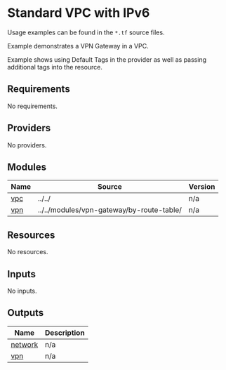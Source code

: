 # Standard VPC with IPv6

Usage examples can be found in the `*.tf` source files.

Example demonstrates a VPN Gateway in a VPC.

Example shows using Default Tags in the provider as well as passing additional tags into the resource.
<!-- BEGINNING OF PRE-COMMIT-TERRAFORM DOCS HOOK -->
## Requirements

No requirements.

## Providers

No providers.

## Modules

| Name | Source | Version |
|------|--------|---------|
| <a name="module_vpc"></a> [vpc](#module\_vpc) | ../../ | n/a |
| <a name="module_vpn"></a> [vpn](#module\_vpn) | ../../modules/vpn-gateway/by-route-table/ | n/a |

## Resources

No resources.

## Inputs

No inputs.

## Outputs

| Name | Description |
|------|-------------|
| <a name="output_network"></a> [network](#output\_network) | n/a |
| <a name="output_vpn"></a> [vpn](#output\_vpn) | n/a |
<!-- END OF PRE-COMMIT-TERRAFORM DOCS HOOK -->
